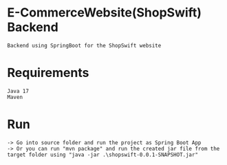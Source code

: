 # E-CommerceWebsite(ShopSwift) Backend
	Backend using SpringBoot for the ShopSwift website
 
 
# Requirements
	Java 17
	Maven

# Run
	-> Go into source folder and run the project as Spring Boot App
	-> Or you can run "mvn package" and run the created jar file from the target folder using "java -jar .\shopswift-0.0.1-SNAPSHOT.jar"
	
